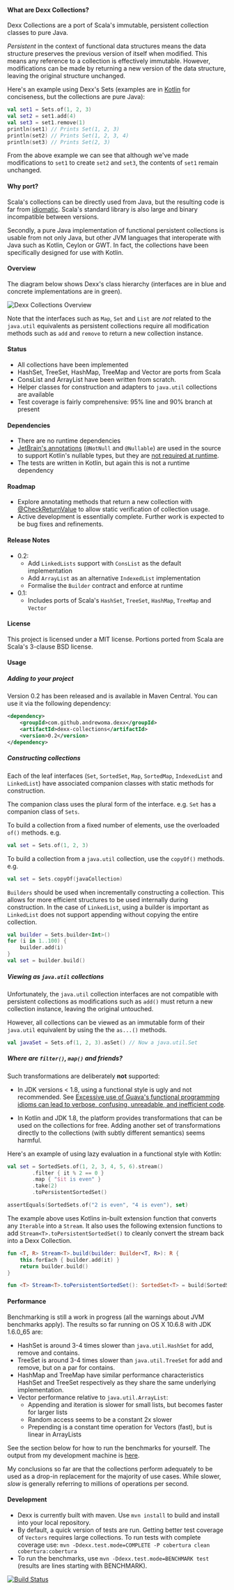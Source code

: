 #### What are Dexx Collections?

Dexx Collections are a port of Scala's immutable, persistent collection classes to pure Java.

_Persistent_ in the context of functional data structures means the data structure preserves the previous version of itself when modified. This means any reference to a collection is effectively immutable. However, modifications can be made by returning a new version of the data structure, leaving the original structure unchanged.

Here's an example using Dexx's Sets (examples are in [Kotlin](http://kotlin.jetbrains.org/) for conciseness, but the collections are pure Java):
```kotlin
val set1 = Sets.of(1, 2, 3)
val set2 = set1.add(4)
val set3 = set1.remove(1)
println(set1) // Prints Set(1, 2, 3)
println(set2) // Prints Set(1, 2, 3, 4)
println(set3) // Prints Set(2, 3)
```

From the above example we can see that although we've made modifications to `set1` to create `set2` and `set3`, the contents of `set1` remain unchanged.

#### Why port?

Scala's collections can be directly used from Java, but the resulting code is far from [idiomatic](http://stackoverflow.com/questions/6578615/how-to-use-scala-collection-immutable-list-in-a-java-code). Scala's standard library is also large and binary incompatible between versions.

Secondly, a pure Java implementation of functional persistent collections is usable from not only Java, but other JVM languages that interoperate with Java such as Kotlin, Ceylon or GWT. In fact, the collections have been specifically designed for use with Kotlin.

#### Overview

The diagram below shows Dexx's class hierarchy (interfaces are in blue and concrete implementations are in green).

![Dexx Collections Overview](/docs/dexxcollections.png "Dexx Collections Overview")

Note that the interfaces such as `Map`, `Set` and `List` are *not* related to the `java.util` equivalents as persistent collections require all modification methods such as `add` and `remove` to return a new collection instance.

#### Status
* All collections have been implemented
* HashSet, TreeSet, HashMap, TreeMap and Vector are ports from Scala
* ConsList and ArrayList have been written from scratch.
* Helper classes for construction and adapters to `java.util` collections are available
* Test coverage is fairly comprehensive: 95% line and 90% branch at present

#### Dependencies
* There are no runtime dependencies
* [JetBrain's annotations](https://www.jetbrains.com/idea/documentation/howto.html) (`@NotNull` and `@Nullable`) are used in the source to support Kotlin's nullable types, but they are [not required at runtime](http://stackoverflow.com/questions/3567413/why-doesnt-a-missing-annotation-cause-a-classnotfoundexception-at-runtime).
* The tests are written in Kotlin, but again this is not a runtime dependency

#### Roadmap
* Explore annotating methods that return a new collection with [@CheckReturnValue](https://code.google.com/p/error-prone/wiki/CheckReturnValue)
  to allow static verification of collection usage.
* Active development is essentially complete. Further work is expected to be bug fixes and refinements.

#### Release Notes
* 0.2:
  * Add `LinkedLists` support with `ConsList` as the default implementation
  * Add `ArrayList` as an alternative `IndexedList` implementation
  * Formalise the `Builder` contract and enforce at runtime
* 0.1:
  * Includes ports of Scala's `HashSet`, `TreeSet`, `HashMap`, `TreeMap` and `Vector`

#### License
This project is licensed under a MIT license. Portions ported from Scala are Scala's 3-clause BSD license.

#### Usage

##### Adding to your project
Version 0.2 has been released and is available in Maven Central. You can use it via the following dependency:
```xml
<dependency>
    <groupId>com.github.andrewoma.dexx</groupId>
    <artifactId>dexx-collections</artifactId>
    <version>0.2</version>
</dependency>
```

##### Constructing collections

Each of the leaf interfaces (`Set`, `SortedSet`, `Map`, `SortedMap`, `IndexedList` and `LinkedList`) have
associated companion classes with static methods for construction.

The companion class uses the plural form of the interface. e.g. `Set` has a companion class of `Sets`.

To build a collection from a fixed number of elements, use the overloaded `of()` methods. e.g.
```kotlin
val set = Sets.of(1, 2, 3)
```
To build a collection from a `java.util` collection, use the `copyOf()` methods. e.g.
```kotlin
val set = Sets.copyOf(javaCollection)
```
`Builders` should be used when incrementally constructing a collection. This allows for more efficient structures
to be used internally during construction. In the case of `LinkedList`, using a builder is important as `LinkedList` does not support appending without copying the entire collection.
```kotlin
val builder = Sets.builder<Int>()
for (i in 1..100) {
    builder.add(i)
}
val set = builder.build()
```
##### Viewing as `java.util` collections

Unfortunately, the `java.util` collection interfaces are not compatible with persistent collections as
modifications such as `add()` must return a new collection instance, leaving the original untouched.

However, all collections can be viewed as an immutable form of their `java.util` equivalent by using the
the `as...()` methods.
```kotlin
val javaSet = Sets.of(1, 2, 3).asSet() // Now a java.util.Set
```
##### Where are `filter()`, `map()` and friends?

Such transformations are deliberately <b>not</b> supported:

* In JDK versions < 1.8, using a functional style is ugly and not recommended.
  See [Excessive use of Guava's functional programming idioms can lead to verbose, confusing, unreadable, and inefficient code](http://code.google.com/p/guava-libraries/wiki/FunctionalExplained).

* In Kotlin and JDK 1.8, the platform provides transformations that can be used on the collections for free.
  Adding another set of transformations directly to the collections (with subtly different semantics) seems harmful.

Here's an example of using lazy evaluation in a functional style with Kotlin:

```kotlin
val set = SortedSets.of(1, 2, 3, 4, 5, 6).stream()
        .filter { it % 2 == 0 }
        .map { "$it is even" }
        .take(2)
        .toPersistentSortedSet()

assertEquals(SortedSets.of("2 is even", "4 is even"), set)
```
The example above uses Kotlins in-built extension function that converts any `Iterable` into a `Stream`.
It also uses the following extension functions to add `Stream<T>.toPersistentSortedSet()` to cleanly convert the stream
back into a Dexx Collection.

```kotlin
fun <T, R> Stream<T>.build(builder: Builder<T, R>): R {
    this.forEach { builder.add(it) }
    return builder.build()
}

fun <T> Stream<T>.toPersistentSortedSet(): SortedSet<T> = build(SortedSets.builder<T>())
```

#### Performance

Benchmarking is still a work in progress (all the warnings about JVM benchmarks apply). The results so far
running on OS X 10.6.8 with JDK 1.6.0_65 are:
* HashSet is around 3-4 times slower than `java.util.HashSet` for add, remove and contains.
* TreeSet is around 3-4 times slower than `java.util.TreeSet` for add and remove, but on a par for contains.
* HashMap and TreeMap have similar performance characteristics HashSet and TreeSet respectively as they share
  the same underlying implementation.
* Vector performance relative to `java.util.ArrayList`:
  * Appending and iteration is slower for small lists, but becomes faster for larger lists
  * Random access seems to be a constant 2x slower
  * Prepending is a constant time operation for Vectors (fast), but is linear in ArrayLists

See the section below for how to run the benchmarks for yourself. The output from my development machine
is [here](/docs/benchmarks.txt).

My conclusions so far are that the collections perform adequately to be used as a drop-in replacement
for the majority of use cases. While slower, _slow_ is generally referring to millions of operations per second.

#### Development
* Dexx is currently built with maven. Use `mvn install` to build and install into your local repository.
* By default, a quick version of tests are run. Getting better test coverage of `Vectors` requires large
  collections. To run tests with complete coverage use: `mvn -Ddexx.test.mode=COMPLETE -P cobertura clean cobertura:cobertura`
* To run the benchmarks, use `mvn -Ddexx.test.mode=BENCHMARK test` (results are lines starting with BENCHMARK).

[![Build Status](https://travis-ci.org/andrewoma/dexx.svg?branch=master)](https://travis-ci.org/andrewoma/dexx)